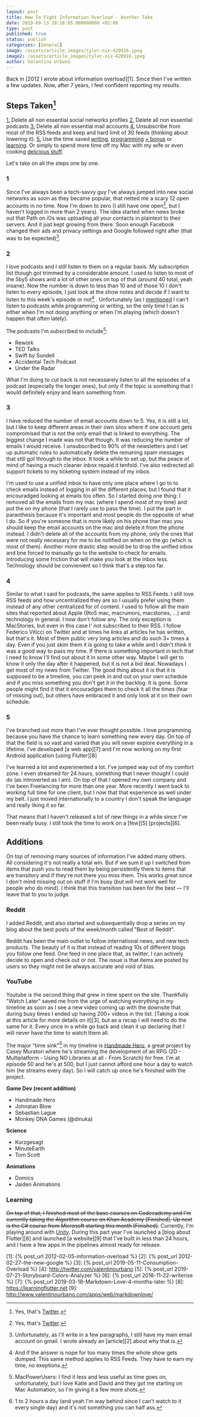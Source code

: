 ```yaml
---
layout: post
title: How To Fight Information Overload - Another Take
date: 2019-09-13 20:28:05.000000000 +01:00
type: post
published: true
status: publish
categories: [General]
image: /assets/article_images/tyler-nix-420916.jpeg
image2: /assets/article_images/tyler-nix-420916.jpeg
author: Valentino Urbano
---
```


Back in [2012 I wrote about information overload][1]. Since then I've written a few updates. Now, after 7 years, I feel confident reporting my results.

## Steps Taken[^1]

<a href="#1">1.</a> Delete all non essential social networks profiles
<a href="#2">2.</a> Delete all non essential podcasts
<a href="#3">3.</a> Delete all non essential mail accounts
<a href="#4">4.</a> Unsubscribe from most of the RSS feeds and keep and hard limit of 30 feeds (thinking about lowering it).
<a href="#5">5.</a> Use the time saved [writing](/categories/writing), [programming](http://www.valentinourbano.com/projects) [+ bonus](/categories/programming) or [learning](#learn). Or simply to spend more time off my Mac with my wife or even cooking [delicious stuff](https://www.google.pl/search?q=italian+food&client=safari&rls=en&source=lnms&tbm=isch&sa=X&ved=0ahUKEwjV3-r7xd7JAhWIWxQKHbT_BaYQ_AUIBygB&biw=1440&bih=816).

Let's take on all the steps one by one.

### <p id="1">1</p>

Since I've always been a tech-savvy guy I've always jumped into new social networks as soon as they became popular, that netted me a scary 12 open accounts in no time. Now I'm down to zero (I still have one open[^1], but I haven't logged in more than 2 years). The idea started when news broke out that Path on iOs was uploading all your contacts in plaintext to their servers. And it just kept growing from there. Soon enough Facebook changed their ads and privacy settings and Google followed right after (that was to be expected)[^2].

<!-- Part 1 -->

### <p id="2">2</p>

I love podcasts and I still listen to them on a regular basis. My subscription list though got trimmed by a considerable amount. I used to listen to most of the 5by5 shows and a lot of other ones on top of that (around 40 total, yeah insane). Now the number is down to less than 10 and of those 10 I don't listen to every episode, I just look at the show notes and decide if I want to listen to this week's episode or not[^3]
. Unfortunately (as I [mentioned](/) I can't listen to podcasts while programming or writing, so the only time I can is either when I'm not doing anything or when I'm playing (which doesn't happen that often lately).

The podcasts I'm subscribed to include[^4]:

- Rework
- TED Talks
- Swift by Sundell
- Accidental Tech Podcast
- Under the Radar

What I'm doing to cut back is not necessarely listen to all the episodes of a podcast (especially the longer ones), but only if the topic is something that I would definitely enjoy and learn something from.

### <p id="3">3</p>

I have reduced the number of email accounts down to 5. Yes, it is still a lot, but I like to keep different areas in their own silos where if one account gets compromised that is not the only email that is linked to everything.
The biggest change I made was not that though. It was reducing the number of emails I would receive. I unsubscribed to 90% of the newsletters and I set up automatic rules to automatically delete the remaning spam messages that still got through to the inbox. It took a while to set up, but the peace of mind of having a much cleaner inbox repaid it tenfold. I've also redirected all support tickets to my ticketing system instead of my inbox.

I'm used to use a unified inbox to have only one place where I go to to check emails instead of logging in all the different places, but I found that it encouradged looking at emails too often. So I started doing one thing: I removed all the emails from my mac (where I spend most of my time) and put the on my phone (that I rarely use to pass the time). I put the part in paranthesis because it's important and most people do the opposite of what I do. So if you're someone that is more likely on his phone than mac you should keep the email accounts on the mac and delete it from the phone instead. I didn't delete all of the accounts from my phone, only the ones that were not really necessary for me to be notified on when on the go (which is most of them). Another more drastic step would be to drop the unified inbox and bne forced to manually go to the website to check for emails. Introducing some friction that will make you look at the inbox less. Technology should be convienient so I think that's a step too far.

### <p id="4">4</p>

Similar to what I said for podcasts, the same applies to RSS Feeds. I still love RSS feeds and how uncentralized they are so I usually prefer using them instead of any other centralized for of content.
I used to follow all the main sites that reported about Apple (9to5 mac, macrumors, macstories, ...) and technology in general. I now don't follow any.
The only exception is MacStories, but even in this case I' not subscribed to their RSS. I follow Federico Viticci on Twitter and at times he links at articles he has written, but that's it.
Most of them public very long articles and do such 3+ times a day. Even if you just skim them it is going to take a while and I didn't think it was a good way to pass my time. If there is something important in tech that I need to know I'll find out about it in some other way. Maybe I will get to know it only the day after it happened, but it is not a bid deal.
Nowadays I get most of my news from Twitter. The good thing about it is that it is supposed to be a timeline, you can peek in and out on your own schedule and if you miss something you don't get it in the backlog. It is gone. Some people might find it that it encouradges them to check it all the times (fear of missing out), but others have embraced it and only look at it on their own schedule.

### <p id="5">5</p>

I've branched out more than I've ever thought possible. I love programming because you have the chance to learn something new every day. On top of that the field is so vast and varied that you will never explore everything in a lifetime. I've developed [a web app][7] and I'm now working on my first Android application [using Flutter][8]

I've learned a lot and experimented a lot. I've jumped way out of my comfort zone. I even streamed for 24 hours, something that I never thought I could do (as introverted as I am). On top of that I opened my own company and I've been Freelancing for more than one year. More recently I went back to working full time for one client, but I now that that experience as well under my belt. I just moved internationally to a country I don't speak the language and really liking it so far.

That means that I haven't released a lot of new things in a while since I've been really busy. I still took the time to work on a [few][5] [projects][6].

## Additions

On top of removing many sources of information I've added many others. All considering it's not really a total win. But if we sum it up I switched from items that push you to read them by being persistently there to items that are transitory and if they're not there you miss them. This works great since I don't mind missing out on stuff if I'm busy (but will not work well for people who do mind). I think that this transition has been for the best — I'll leave that to you to judge.

### Reddit

I added Reddit, and also started and subsequentially drop a series on my blog about the best posts of the week/month called "Best of Reddit".

Reddit has been the main outlet to follow international news, and new tech products. The beauty of it is that instead of reading 10s of different blogs you follow one feed. One feed in one place that, as twitter, I can actively decide to open and check out or not. The issue is that items are posted by users so they might not be always accurate and void of bias.

### YouTube

Youtube is the second thing that grew in time spent on the site. Thankfully "Watch Later" saved me from the urge of watching everything in my timeline as soon as I see a new video coming up with the downsite that during busy times I ended up having 200+ videos in the list. [Taking a look at this article for more details on it][3], but as a recap I will need to do the same for it. Every once in a while go back and clean it up declaring that I will never have the time to watch them all.

The major "time sink"[^5] in my timeline is [Handmade Hero](https://handmadehero.org), a great project by Casey Muratori where he's streaming the development of an RPG (2D - Multiplatform - Using NO Libraries at all - From Scratch) for free. I'm at episode 50 and he's at 500, but I just cannot afford one hour a day to watch him (he streams every day). So I will catch up once he's finished with the project.

**Game Dev (recent addition)**

- Handmade Hero
- Johnatan Blow
- Sebastian Lague
- Monkey DNA Games (@dinuka)

**Science**

- Kurzgesagt
- MinuteEarth
- Tom Scott

**Animations**

- Domics
- Jaiden Animations

### <p id="learn">Learning</p>

<s>On top of that, I finished most of the base courses on Codecademy and I'm currently taking the Algorithm course on Khan Academy [Finished]. Up next is the C# course from Microsoft starting this month [Finished].</s> Currently, I'm playing around with [Unity](https://unity3d.com). During this part year I've launched a [blog about Flutter][8] and launched [a website][9] that I've built in less than 24 hours, and I have a few apps in the pipelines almost ready for release.

[^1]: Yes, that's [Twitter](http://twitter.com/valentinourbano).
[^2]: Unfortunately, as I'll write in a few paragraphs, I still have my main email account on gmail. I wrote already an [article][2] about why that is.
[^3]: And if the answer is nope for too many times the whole show gets dumped. This same method applies to RSS Feeds. They have to earn my time, no exeptions.
[^4]: MacPowerUsers: I find it less and less useful as time goes on, unfortunately, but I love Katie and David and they got me starting on Mac Automation, so I'm giving it a few more shots.
[^5]: 1 to 2 hours a day (and yeah I'm way behind since I can't watch to it every single day) and it's not something you can half ass.
[^1]: You should too...

[1]: {% post_url 2012-02-05-information-overload %}
[2]: {% post_url 2012-02-27-the-new-google %}
[3]: {% post_url 2019-05-11-Consumption-Overload %}
[4]: http://twitter.com/valentinourbano
[5]: {% post_url 2019-07-21-Storyboard-Colors-Analyzer %}
[6]: {% post_url 2018-11-22-writerise %}
[7]: {% post_url 2019-03-18-Markdown-Love-4-months-later %}
[8]: https://learningflutter.net
[9]: http://www.valentinourbano.com/apps/web/markdownlove/
